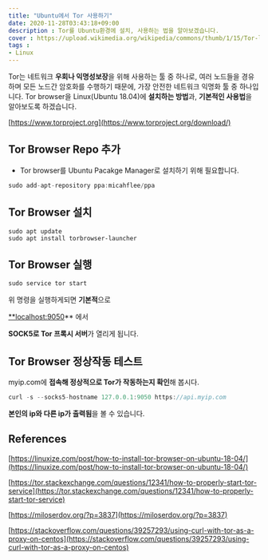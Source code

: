 ```yaml
---
title: "Ubuntu에서 Tor 사용하기"
date: 2020-11-28T03:43:18+09:00
description : Tor를 Ubuntu환경에 설치, 사용하는 법을 알아보겠습니다.
cover : https://upload.wikimedia.org/wikipedia/commons/thumb/1/15/Tor-logo-2011-flat.svg/320px-Tor-logo-2011-flat.svg.png 
tags :
- Linux
---
```


Tor는 네트워크 **우회나 익명성보장**을 위해 사용하는 툴 중 하나로, 여러 노드들을 경유하며 모든 노드간 암호화를 수행하기 때문에, 가장 안전한 네트워크 익명화 툴 중 하나입니다. Tor browser을 Linux(Ubuntu 18.04)에 **설치하는 방법**과, **기본적인 사용법**을 알아보도록 하겠습니다.

[https://www.torproject.org](https://www.torproject.org/download/)

## Tor Browser Repo 추가

- Tor browser를 Ubuntu Pacakge Manager로 설치하기 위해 필요합니다.

```jsx
sudo add-apt-repository ppa:micahflee/ppa
```

## Tor Browser 설치

```
sudo apt update 
sudo apt install torbrowser-launcher
```

## Tor Browser 실행

```jsx
sudo service tor start
```

위 명령을 실행하게되면 **기본적**으로

[**localhost:9050](http://localhost:9050)** 에서

**SOCK5로 Tor 프록시 서버**가 열리게 됩니다.

## Tor Browser 정상작동 테스트

myip.com에 **접속해 정상적으로 Tor가 작동하는지 확인**해 봅시다.

```jsx
curl -s --socks5-hostname 127.0.0.1:9050 https://api.myip.com
```

**본인의 ip와 다른 ip가 출력됨**을 볼 수 있습니다.

## References

[https://linuxize.com/post/how-to-install-tor-browser-on-ubuntu-18-04/](https://linuxize.com/post/how-to-install-tor-browser-on-ubuntu-18-04/)

[https://tor.stackexchange.com/questions/12341/how-to-properly-start-tor-service](https://tor.stackexchange.com/questions/12341/how-to-properly-start-tor-service)

[https://miloserdov.org/?p=3837](https://miloserdov.org/?p=3837)

[https://stackoverflow.com/questions/39257293/using-curl-with-tor-as-a-proxy-on-centos](https://stackoverflow.com/questions/39257293/using-curl-with-tor-as-a-proxy-on-centos)